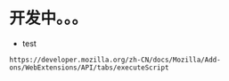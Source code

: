 # 开发中。。。

- test
````shell
https://developer.mozilla.org/zh-CN/docs/Mozilla/Add-ons/WebExtensions/API/tabs/executeScript
````


